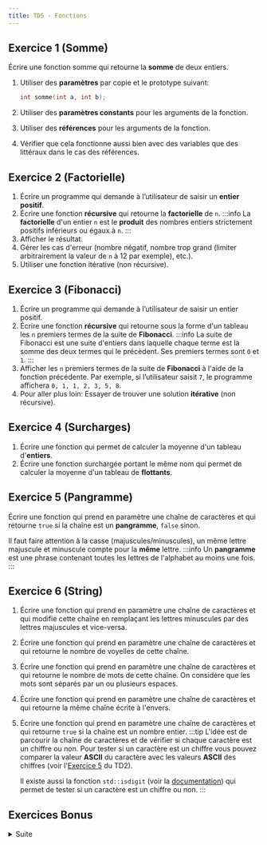 ```yaml
---
title: TD5 - Fonctions
---
```


## Exercice 1 (Somme)

Écrire une fonction somme qui retourne la **somme** de deux entiers.

1. Utiliser des **paramètres** par copie et le prototype suivant:
    ```cpp
    int somme(int a, int b);
    ```

2. Utiliser des **paramètres constants** pour les arguments de la fonction.
3. Utiliser des **références** pour les arguments de la fonction.
4. Vérifier que cela fonctionne aussi bien avec des variables que des littéraux dans le cas des références.

## Exercice 2 (Factorielle)

1. Écrire un programme qui demande à l’utilisateur de saisir un **entier positif**.
2. Écrire une fonction **récursive** qui retourne la **factorielle** de `n`.
    :::info
    La **factorielle** d'un entier `n` est le **produit** des nombres entiers strictement positifs inférieurs ou égaux à `n`.
    :::
3. Afficher le résultat.
4. Gérer les cas d'erreur (nombre négatif, nombre trop grand (limiter arbitrairement la valeur de `n` à 12 par exemple), etc.).
5. Utiliser une fonction itérative (non récursive).

## Exercice 3 (Fibonacci)

1. Écrire un programme qui demande à l’utilisateur de saisir un entier positif.
2. Écrire une fonction **récursive** qui retourne sous la forme d'un tableau les `n` premiers termes de la suite de **Fibonacci**.
    :::info
    La suite de Fibonacci est une suite d'entiers dans laquelle chaque terme est la somme des deux termes qui le précèdent. Ses premiers termes sont `0` et `1`.
    :::
3. Afficher les `n` premiers termes de la suite de **Fibonacci** à l'aide de la fonction précédente.
    Par exemple, si l’utilisateur saisit `7`, le programme affichera `0, 1, 1, 2, 3, 5, 8`.
4. Pour aller plus loin: Essayer de trouver une solution **itérative** (non récursive).


## Exercice 4 (Surcharges)

1. Écrire une fonction qui permet de calculer la moyenne d'un tableau d'**entiers**.
2. Écrire une fonction surchargée portant le même nom qui permet de calculer la moyenne d'un tableau de **flottants**.


## Exercice 5 (Pangramme)

Écrire une fonction qui prend en paramètre une chaîne de caractères et qui retourne `true` si la chaîne est un **pangramme**, `false` sinon.

Il faut faire attention à la casse (majuscules/minuscules), un même lettre majuscule et minuscule compte pour la **même** lettre.
:::info
Un **pangramme** est une phrase contenant toutes les lettres de l'alphabet au moins une fois.
:::

## Exercice 6 (String)

1. Écrire une fonction qui prend en paramètre une chaîne de caractères et qui modifie cette chaîne en remplaçant les lettres minuscules par des lettres majuscules et vice-versa.

2. Écrire une fonction qui prend en paramètre une chaîne de caractères et qui retourne le nombre de voyelles de cette chaîne.

3. Écrire une fonction qui prend en paramètre une chaîne de caractères et qui retourne le nombre de mots de cette chaîne. On considère que les mots sont séparés par un ou plusieurs espaces.

4. Écrire une fonction qui prend en paramètre une chaîne de caractères et qui retourne la même chaîne écrite à l'envers.

5. Écrire une fonction qui prend en paramètre une chaîne de caractères et qui retourne `true` si la chaîne est un nombre entier.
    :::tip
    L'idée est de parcourir la chaîne de caractères et de vérifier si chaque caractère est un chiffre ou non.
    Pour tester si un caractère est un chiffre vous pouvez comparer la valeur **ASCII** du caractère avec les valeurs **ASCII** des chiffres (voir l'[Exercice 5](./Variables#exercice-5-ascii) du TD2).

    Il existe aussi la fonction `std::isdigit` (voir la [documentation](https://en.cppreference.com/w/cpp/string/byte/isdigit)) qui permet de tester si un caractère est un chiffre ou non.
    :::


## Exercices Bonus

<details>

<summary>Suite</summary>

Écrire sous forme **récursive** les fonctions $U_n$ et $V_n$ conformément à la description suivante:

- $U_0 = 1$ et $U_{n+1} = 3U_n + 2V_n$
- $V_0 = 2$ et $V_{n+1} = 2V_n + U_n + 1$

Afficher les **dix** premiers termes de chacune des suites.

Vous devez obtenir les résultats suivants:

```
U0 = 1 et V0 = 2
U1 = 7 et V1 = 6
U2 = 33 et V2 = 20
U3 = 139 et V3 = 74
U4 = 565 et V4 = 288
U5 = 2271 et V5 = 1142
U6 = 9097 et V6 = 4556
U7 = 36403 et V7 = 18210
U8 = 145629 et V8 = 72824
U9 = 582535 et V9 = 291278
```

</details>
